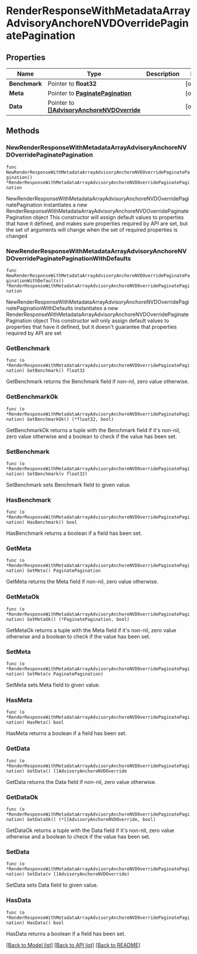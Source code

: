 # RenderResponseWithMetadataArrayAdvisoryAnchoreNVDOverridePaginatePagination

## Properties

Name | Type | Description | Notes
------------ | ------------- | ------------- | -------------
**Benchmark** | Pointer to **float32** |  | [optional] 
**Meta** | Pointer to [**PaginatePagination**](PaginatePagination.md) |  | [optional] 
**Data** | Pointer to [**[]AdvisoryAnchoreNVDOverride**](AdvisoryAnchoreNVDOverride.md) |  | [optional] 

## Methods

### NewRenderResponseWithMetadataArrayAdvisoryAnchoreNVDOverridePaginatePagination

`func NewRenderResponseWithMetadataArrayAdvisoryAnchoreNVDOverridePaginatePagination() *RenderResponseWithMetadataArrayAdvisoryAnchoreNVDOverridePaginatePagination`

NewRenderResponseWithMetadataArrayAdvisoryAnchoreNVDOverridePaginatePagination instantiates a new RenderResponseWithMetadataArrayAdvisoryAnchoreNVDOverridePaginatePagination object
This constructor will assign default values to properties that have it defined,
and makes sure properties required by API are set, but the set of arguments
will change when the set of required properties is changed

### NewRenderResponseWithMetadataArrayAdvisoryAnchoreNVDOverridePaginatePaginationWithDefaults

`func NewRenderResponseWithMetadataArrayAdvisoryAnchoreNVDOverridePaginatePaginationWithDefaults() *RenderResponseWithMetadataArrayAdvisoryAnchoreNVDOverridePaginatePagination`

NewRenderResponseWithMetadataArrayAdvisoryAnchoreNVDOverridePaginatePaginationWithDefaults instantiates a new RenderResponseWithMetadataArrayAdvisoryAnchoreNVDOverridePaginatePagination object
This constructor will only assign default values to properties that have it defined,
but it doesn't guarantee that properties required by API are set

### GetBenchmark

`func (o *RenderResponseWithMetadataArrayAdvisoryAnchoreNVDOverridePaginatePagination) GetBenchmark() float32`

GetBenchmark returns the Benchmark field if non-nil, zero value otherwise.

### GetBenchmarkOk

`func (o *RenderResponseWithMetadataArrayAdvisoryAnchoreNVDOverridePaginatePagination) GetBenchmarkOk() (*float32, bool)`

GetBenchmarkOk returns a tuple with the Benchmark field if it's non-nil, zero value otherwise
and a boolean to check if the value has been set.

### SetBenchmark

`func (o *RenderResponseWithMetadataArrayAdvisoryAnchoreNVDOverridePaginatePagination) SetBenchmark(v float32)`

SetBenchmark sets Benchmark field to given value.

### HasBenchmark

`func (o *RenderResponseWithMetadataArrayAdvisoryAnchoreNVDOverridePaginatePagination) HasBenchmark() bool`

HasBenchmark returns a boolean if a field has been set.

### GetMeta

`func (o *RenderResponseWithMetadataArrayAdvisoryAnchoreNVDOverridePaginatePagination) GetMeta() PaginatePagination`

GetMeta returns the Meta field if non-nil, zero value otherwise.

### GetMetaOk

`func (o *RenderResponseWithMetadataArrayAdvisoryAnchoreNVDOverridePaginatePagination) GetMetaOk() (*PaginatePagination, bool)`

GetMetaOk returns a tuple with the Meta field if it's non-nil, zero value otherwise
and a boolean to check if the value has been set.

### SetMeta

`func (o *RenderResponseWithMetadataArrayAdvisoryAnchoreNVDOverridePaginatePagination) SetMeta(v PaginatePagination)`

SetMeta sets Meta field to given value.

### HasMeta

`func (o *RenderResponseWithMetadataArrayAdvisoryAnchoreNVDOverridePaginatePagination) HasMeta() bool`

HasMeta returns a boolean if a field has been set.

### GetData

`func (o *RenderResponseWithMetadataArrayAdvisoryAnchoreNVDOverridePaginatePagination) GetData() []AdvisoryAnchoreNVDOverride`

GetData returns the Data field if non-nil, zero value otherwise.

### GetDataOk

`func (o *RenderResponseWithMetadataArrayAdvisoryAnchoreNVDOverridePaginatePagination) GetDataOk() (*[]AdvisoryAnchoreNVDOverride, bool)`

GetDataOk returns a tuple with the Data field if it's non-nil, zero value otherwise
and a boolean to check if the value has been set.

### SetData

`func (o *RenderResponseWithMetadataArrayAdvisoryAnchoreNVDOverridePaginatePagination) SetData(v []AdvisoryAnchoreNVDOverride)`

SetData sets Data field to given value.

### HasData

`func (o *RenderResponseWithMetadataArrayAdvisoryAnchoreNVDOverridePaginatePagination) HasData() bool`

HasData returns a boolean if a field has been set.


[[Back to Model list]](../README.md#documentation-for-models) [[Back to API list]](../README.md#documentation-for-api-endpoints) [[Back to README]](../README.md)


